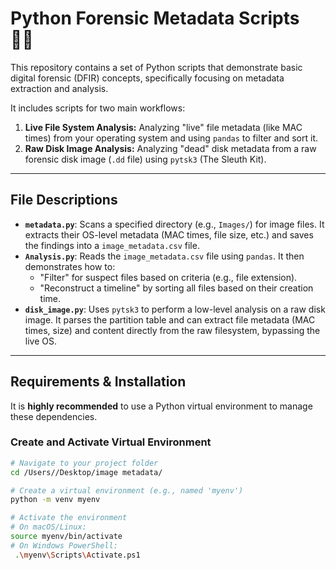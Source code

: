 # Python Forensic Metadata Scripts 🕵️‍♂️

This repository contains a set of Python scripts that demonstrate basic digital forensic (DFIR) concepts, specifically focusing on metadata extraction and analysis.

It includes scripts for two main workflows:
1.  **Live File System Analysis:** Analyzing "live" file metadata (like MAC times) from your operating system and using `pandas` to filter and sort it.
2.  **Raw Disk Image Analysis:** Analyzing "dead" disk metadata from a raw forensic disk image (`.dd` file) using `pytsk3` (The Sleuth Kit).

---

## File Descriptions

* **`metadata.py`**: Scans a specified directory (e.g., `Images/`) for image files. It extracts their OS-level metadata (MAC times, file size, etc.) and saves the findings into a `image_metadata.csv` file.
* **`Analysis.py`**: Reads the `image_metadata.csv` file using `pandas`. It then demonstrates how to:
    * "Filter" for suspect files based on criteria (e.g., file extension).
    * "Reconstruct a timeline" by sorting all files based on their creation time.
* **`disk_image.py`**: Uses `pytsk3` to perform a low-level analysis on a raw disk image. It parses the partition table and can extract file metadata (MAC times, size) and content directly from the raw filesystem, bypassing the live OS.

---

## Requirements & Installation

It is **highly recommended** to use a Python virtual environment to manage these dependencies.

### Create and Activate Virtual Environment

```bash
# Navigate to your project folder
cd /Users//Desktop/image metadata/

# Create a virtual environment (e.g., named 'myenv')
python -m venv myenv

# Activate the environment
# On macOS/Linux:
source myenv/bin/activate
# On Windows PowerShell:
 .\myenv\Scripts\Activate.ps1


